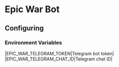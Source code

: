 # Epic War Bot

## Configuring

### Environment Variables

|EPIC_WAR_TELEGRAM_TOKEN|Telegram bot token|
|EPIC_WAR_TELEGRAM_CHAT_ID|Telegram chat ID|
